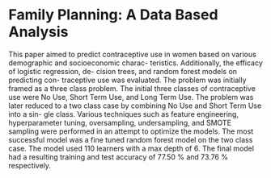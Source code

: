# Family Planning: A Data Based Analysis

This paper aimed to predict contraceptive use in women
based on various demographic and socioeconomic charac-
teristics. Additionally, the efficacy of logistic regression, de-
cision trees, and random forest models on predicting con-
traceptive use was evaluated. The problem was initially
framed as a three class problem. The initial three classes of
contraceptive use were No Use, Short Term Use, and Long
Term Use. The problem was later reduced to a two class
case by combining No Use and Short Term Use into a sin-
gle class. Various techniques such as feature engineering,
hyperparameter tuning, oversampling, undersampling, and
SMOTE sampling were performed in an attempt to optimize
the models. The most successful model was a fine tuned
random forest model on the two class case. The model used
110 learners with a max depth of 6. The final model had a
resulting training and test accuracy of 77.50 % and 73.76
% respectively.
